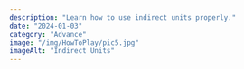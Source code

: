 ```yaml
---
description: "Learn how to use indirect units properly."
date: "2024-01-03"
category: "Advance"
image: "/img/HowToPlay/pic5.jpg"
imageAlt: "Indirect Units"
---
```


